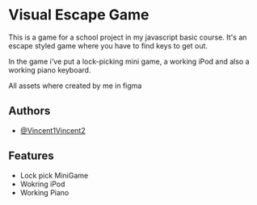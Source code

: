 # Visual Escape Game

This is a game for a school project in my javascript basic course. It's an escape styled game where you have to find keys to get out.

In the game i've put a lock-picking mini game, a working iPod and also a working piano keyboard.

All assets where created by me in figma

## Authors

- [@Vincent1Vincent2](https://github.com/Vincent1Vincent2)

## Features

- Lock pick MiniGame
- Wokring iPod
- Working Piano
